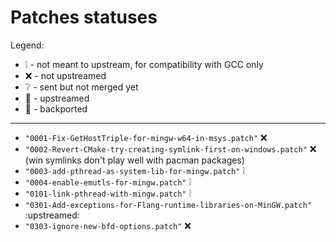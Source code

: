 # Patches statuses

Legend:

- :grey_exclamation: - not meant to upstream, for compatibility with GCC only
- :x: - not upstreamed
- :grey_question: - sent but not merged yet
- :arrow_up_small:  - upstreamed
- :arrow_down_small:  - backported

-----

- `"0001-Fix-GetHostTriple-for-mingw-w64-in-msys.patch"` :x:
- `"0002-Revert-CMake-try-creating-symlink-first-on-windows.patch"` :x: (win symlinks don't play well with pacman packages)
- `"0003-add-pthread-as-system-lib-for-mingw.patch"` :grey_exclamation:
- `"0004-enable-emutls-for-mingw.patch"` :grey_exclamation:
- `"0101-link-pthread-with-mingw.patch"` :grey_exclamation:
- `"0301-Add-exceptions-for-Flang-runtime-libraries-on-MinGW.patch"` :upstreamed:
- `"0303-ignore-new-bfd-options.patch"` :x:
